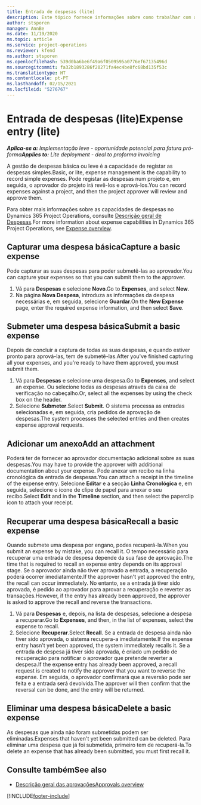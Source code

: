 ```yaml
---
title: Entrada de despesas (lite)
description: Este tópico fornece informações sobre como trabalhar com a entrada de despesas numa implementação leve.
author: stsporen
manager: AnnBe
ms.date: 11/19/2020
ms.topic: article
ms.service: project-operations
ms.reviewer: kfend
ms.author: stsporen
ms.openlocfilehash: 539d0ba6be6f49a6f0509595a0776ef67135496d
ms.sourcegitcommit: fa32b1893286f20271fa4ec4be8fc68bd135f53c
ms.translationtype: HT
ms.contentlocale: pt-PT
ms.lasthandoff: 02/15/2021
ms.locfileid: "5276767"
---
```

# <a name="expense-entry-lite"></a><span data-ttu-id="eb70b-103">Entrada de despesas (lite)</span><span class="sxs-lookup"><span data-stu-id="eb70b-103">Expense entry (lite)</span></span>

<span data-ttu-id="eb70b-104">_**Aplica-se a:** Implementação leve - oportunidade potencial para fatura pró-forma_</span><span class="sxs-lookup"><span data-stu-id="eb70b-104">_**Applies to:** Lite deployment - deal to proforma invoicing_</span></span>

<span data-ttu-id="eb70b-105">A gestão de despesas básica ou leve é a capacidade de registar as despesas simples.</span><span class="sxs-lookup"><span data-stu-id="eb70b-105">Basic, or lite, expense management is the capability to record simple expenses.</span></span> <span data-ttu-id="eb70b-106">Pode registar as despesas num projeto e, em seguida, o aprovador do projeto irá revê-los e aprová-los.</span><span class="sxs-lookup"><span data-stu-id="eb70b-106">You can record expenses against a project, and then the project approver will review and approve them.</span></span>

<span data-ttu-id="eb70b-107">Para obter mais informações sobre as capacidades de despesas no Dynamics 365 Project Operations, consulte [Descrição geral de Despesas](expense-overview.md).</span><span class="sxs-lookup"><span data-stu-id="eb70b-107">For more information about expense capabilities in Dynamics 365 Project Operations, see [Expense overview](expense-overview.md).</span></span>

## <a name="capture-a-basic-expense"></a><span data-ttu-id="eb70b-108">Capturar uma despesa básica</span><span class="sxs-lookup"><span data-stu-id="eb70b-108">Capture a basic expense</span></span>

<span data-ttu-id="eb70b-109">Pode capturar as suas despesas para poder submetê-las ao aprovador.</span><span class="sxs-lookup"><span data-stu-id="eb70b-109">You can capture your expenses so that you can submit them to the approver.</span></span>

1. <span data-ttu-id="eb70b-110">Vá para **Despesas** e selecione **Novo**.</span><span class="sxs-lookup"><span data-stu-id="eb70b-110">Go to **Expenses**, and select **New**.</span></span>
2. <span data-ttu-id="eb70b-111">Na página **Nova Despesa**, introduza as informações da despesa necessárias e, em seguida, selecione **Guardar**.</span><span class="sxs-lookup"><span data-stu-id="eb70b-111">On the **New Expense** page, enter the required expense information, and then select **Save**.</span></span>

## <a name="submit-a-basic-expense"></a><span data-ttu-id="eb70b-112">Submeter uma despesa básica</span><span class="sxs-lookup"><span data-stu-id="eb70b-112">Submit a basic expense</span></span>

<span data-ttu-id="eb70b-113">Depois de concluir a captura de todas as suas despesas, e quando estiver pronto para aprová-las, tem de submetê-las.</span><span class="sxs-lookup"><span data-stu-id="eb70b-113">After you've finished capturing all your expenses, and you're ready to have them approved, you must submit them.</span></span>

1. <span data-ttu-id="eb70b-114">Vá para **Despesas** e selecione uma despesa.</span><span class="sxs-lookup"><span data-stu-id="eb70b-114">Go to **Expenses**, and select an expense.</span></span> <span data-ttu-id="eb70b-115">Ou selecione todas as despesas através da caixa de verificação no cabeçalho.</span><span class="sxs-lookup"><span data-stu-id="eb70b-115">Or, select all the expenses by using the check box on the header.</span></span>
2. <span data-ttu-id="eb70b-116">Selecione **Submeter**.</span><span class="sxs-lookup"><span data-stu-id="eb70b-116">Select **Submit**.</span></span> <span data-ttu-id="eb70b-117">O sistema processa as entradas selecionadas e, em seguida, cria pedidos de aprovação de despesas.</span><span class="sxs-lookup"><span data-stu-id="eb70b-117">The system processes the selected entries and then creates expense approval requests.</span></span>

## <a name="add-an-attachment"></a><span data-ttu-id="eb70b-118">Adicionar um anexo</span><span class="sxs-lookup"><span data-stu-id="eb70b-118">Add an attachment</span></span>

<span data-ttu-id="eb70b-119">Poderá ter de fornecer ao aprovador documentação adicional sobre as suas despesas.</span><span class="sxs-lookup"><span data-stu-id="eb70b-119">You may have to provide the approver with additional documentation about your expense.</span></span> <span data-ttu-id="eb70b-120">Pode anexar um recibo na linha cronológica da entrada de despesas.</span><span class="sxs-lookup"><span data-stu-id="eb70b-120">You can attach a receipt in the timeline of the expense entry.</span></span> <span data-ttu-id="eb70b-121">Selecione **Editar** e a secção **Linha Cronológica** e, em seguida, selecione o ícone de clipe de papel para anexar o seu recibo.</span><span class="sxs-lookup"><span data-stu-id="eb70b-121">Select **Edit** and in the **Timeline** section, and then select the paperclip icon to attach your receipt.</span></span>

## <a name="recall-a-basic-expense"></a><span data-ttu-id="eb70b-122">Recuperar uma despesa básica</span><span class="sxs-lookup"><span data-stu-id="eb70b-122">Recall a basic expense</span></span>

<span data-ttu-id="eb70b-123">Quando submete uma despesa por engano, podes recuperá-la.</span><span class="sxs-lookup"><span data-stu-id="eb70b-123">When you submit an expense by mistake, you can recall it.</span></span> <span data-ttu-id="eb70b-124">O tempo necessário para recuperar uma entrada de despesa depende da sua fase de aprovação.</span><span class="sxs-lookup"><span data-stu-id="eb70b-124">The time that is required to recall an expense entry depends on its approval stage.</span></span>  <span data-ttu-id="eb70b-125">Se o aprovador ainda não tiver aprovado a entrada, a recuperação poderá ocorrer imediatamente.</span><span class="sxs-lookup"><span data-stu-id="eb70b-125">If the approver hasn't yet approved the entry, the recall can occur immediately.</span></span> <span data-ttu-id="eb70b-126">No entanto, se a entrada já tiver sido aprovada, é pedido ao aprovador para aprovar a recuperação e reverter as transações.</span><span class="sxs-lookup"><span data-stu-id="eb70b-126">However, if the entry has already been approved, the approver is asked to approve the recall and reverse the transactions.</span></span>

1. <span data-ttu-id="eb70b-127">Vá para **Despesas** e, depois, na lista de despesas, selecione a despesa a recuperar.</span><span class="sxs-lookup"><span data-stu-id="eb70b-127">Go to **Expenses**, and then, in the list of expenses, select the expense to recall.</span></span>
2. <span data-ttu-id="eb70b-128">Selecione **Recuperar**.</span><span class="sxs-lookup"><span data-stu-id="eb70b-128">Select **Recall**.</span></span> <span data-ttu-id="eb70b-129">Se a entrada de despesa ainda não tiver sido aprovada, o sistema recupera-a imediatamente.</span><span class="sxs-lookup"><span data-stu-id="eb70b-129">If the expense entry hasn't yet been approved, the system immediately recalls it.</span></span> <span data-ttu-id="eb70b-130">Se a entrada de despesa já tiver sido aprovada, é criado um pedido de recuperação para notificar o aprovador que pretende reverter a despesa.</span><span class="sxs-lookup"><span data-stu-id="eb70b-130">If the expense entry has already been approved, a recall request is created to notify the approver that you want to reverse the expense.</span></span> <span data-ttu-id="eb70b-131">Em seguida, o aprovador confirmará que a reversão pode ser feita e a entrada será devolvida.</span><span class="sxs-lookup"><span data-stu-id="eb70b-131">The approver will then confirm that the reversal can be done, and the entry will be returned.</span></span>

## <a name="delete-a-basic-expense"></a><span data-ttu-id="eb70b-132">Eliminar uma despesa básica</span><span class="sxs-lookup"><span data-stu-id="eb70b-132">Delete a basic expense</span></span>

<span data-ttu-id="eb70b-133">As despesas que ainda não foram submetidas podem ser eliminadas.</span><span class="sxs-lookup"><span data-stu-id="eb70b-133">Expenses that haven't yet been submitted can be deleted.</span></span> <span data-ttu-id="eb70b-134">Para eliminar uma despesa que já foi submetida, primeiro tem de recuperá-la.</span><span class="sxs-lookup"><span data-stu-id="eb70b-134">To delete an expense that has already been submitted, you must first recall it.</span></span>

## <a name="see-also"></a><span data-ttu-id="eb70b-135">Consulte também</span><span class="sxs-lookup"><span data-stu-id="eb70b-135">See also</span></span>

- [<span data-ttu-id="eb70b-136">Descrição geral das aprovações</span><span class="sxs-lookup"><span data-stu-id="eb70b-136">Approvals overview</span></span>](../approvals/approvals-overview.md)


[!INCLUDE[footer-include](../includes/footer-banner.md)]